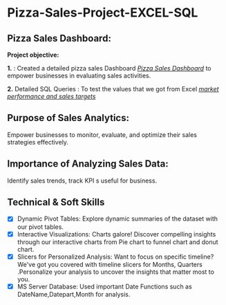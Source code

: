 # Pizza-Sales-Project-EXCEL-SQL

## Pizza  Sales Dashboard:
**Project objective:**

**1.** : Created a detailed pizza sales Dashboard _[Pizza Sales Dashboard]()_ to empower businesses in evaluating sales activities.

**2.** Detailed SQL Queries : To test the values that we got from Excel  _[market performance and sales targets](https://github.com/RoopaGanapur/Excel_Sales_Analytics/blob/main/Market%20PerformanceVS%20Target.pdf)_ 

## Purpose of Sales Analytics:
Empower businesses to monitor, evaluate, and optimize their sales strategies effectively.

## Importance of Analyzing Sales Data:
Identify sales trends, track KPI s useful for business.

## Technical & Soft Skills
      
- [x] Dynamic Pivot Tables: Explore dynamic summaries of the dataset with our pivot tables. 
- [x] Interactive Visualizations: Charts galore! Discover compelling insights through our interactive charts from Pie chart to funnel chart and donut chart.
- [x] Slicers for Personalized Analysis: Want to focus on specific timeline? We've got you covered with timeline slicers for Months, Quarters .Personalize your analysis to uncover the insights that matter most to you.
- [x] MS Server Database: Used important Date Functions such as DateName,Datepart,Month for analysis.
